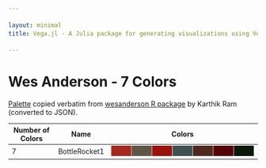 ```yaml
---

layout: minimal
title: Vega.jl - A Julia package for generating visualizations using Vega

---
```


# Wes Anderson - 7 Colors

[Palette](https://github.com/karthik/wesanderson/blob/master/R/colors.R) copied verbatim from [wesanderson R package](https://github.com/karthik/wesanderson) by Karthik Ram (converted to JSON).

|Number of Colors | Name  | Colors|
|---|---|---|
|7|BottleRocket1|![](images/wesanderson/BottleRocket1.png)|
